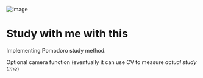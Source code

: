 ![image](https://github.com/stannam/study-with-me-with-this/assets/43150234/425dcb27-e84a-41bf-9a63-93760baff24b)

# Study with me with this

Implementing Pomodoro study method.

Optional camera function (eventually it can use CV to measure *actual study time*) 
